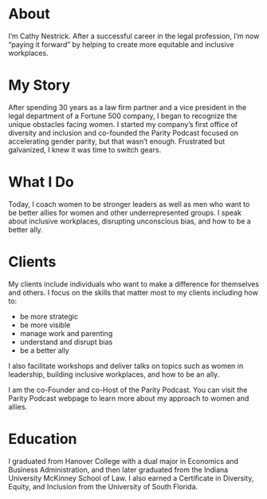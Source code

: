 # About

I’m Cathy Nestrick. After a successful career in the legal profession, I’m now “paying it forward” by helping to create more equitable and inclusive workplaces.

# My Story
After spending 30 years as a law firm partner and a vice president in the legal department of a Fortune 500 company, I began to recognize the unique obstacles facing women. I started my company’s first office of diversity and inclusion and co-founded the Parity Podcast focused on accelerating gender parity, but that wasn’t enough. Frustrated but galvanized, I knew it was time to switch gears.

# What I Do
Today, I coach women to be stronger leaders as well as men who want to be better allies for women and other underrepresented groups. I speak about inclusive workplaces, disrupting unconscious bias, and how to be a better ally.

# Clients

My clients include individuals who want to make a difference for themselves and others. I focus on the skills that matter most to my clients including how to:

- be more strategic 
- be more visible
- manage work and parenting
- understand and disrupt bias
- be a better ally
 
I also facilitate workshops and deliver talks on topics such as women in leadership, building inclusive workplaces, and how to be an ally. 

I am the co-Founder and co-Host of the Parity Podcast. You can visit the Parity Podcast webpage to learn more about my approach to women and allies.

# Education

I graduated from Hanover College with a dual major in Economics and Business Administration, and then later graduated from the Indiana University McKinney School of Law. I also earned a Certificate in Diversity, Equity, and Inclusion from the University of South Florida.
